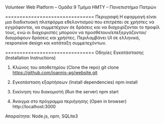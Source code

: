 Volunteer Web Platform – Ομάδα 9
Τμήμα ΗΜΤΥ – Πανεπιστήμιο Πατρών

===============================
Περιγραφή
Η εφαρμογή είναι μια διαδικτυακή πλατφόρμα εθελοντισμού που επιτρέπει σε χρήστες να εγγράφονται, να συμμετέχουν σε δράσεις και να διαχειρίζονται το προφίλ τους, ενώ οι διαχειριστές μπορούν να προσθέτουν/επεξεργάζονται/διαγράφουν δράσεις και χρήστες. Περιλαμβάνει UI σε ελληνικά, responsive design και κατάταξη συμμετεχόντων.

===============================
Οδηγίες Εγκατάστασης (Installation Instructions)

1. Κλώνος του αποθετηρίου (Clone the repo)
git clone https://github.com/ioannis-ag/website.git

2. Εγκατάσταση εξαρτήσεων (Install dependencies)
npm install

3. Εκκίνηση του διακομιστή (Run the server)
npm start

4. Άνοιγμα στο πρόγραμμα περιήγησης (Open in browser)
http://localhost:3000

Απαραίτητα: Node.js, npm, SQLite3
